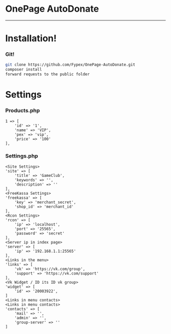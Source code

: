 
# OnePage AutoDonate
---
# Installation!

### Git!
```sh
git clone https://github.com/Fypex/OnePage-AutoDonate.git
composer install
forward requests to the public folder
```

# Settings

### Products.php

    1 => [
        'id' => '1',
        'name' => 'VIP', 
        'pex' => 'vip',
        'price' => '100'
    ],

### Settings.php

    <Site Settings>
    'site' => [  
        'title' => 'GameClub',
        'keywords' => '',
        'description' => ''
    ],
    <FreeKassa Settings>
    'freekassa' => [
        'key' => 'merchant_secret',
        'shop_id' => 'merchant_id'
    ],
    <Rcon Settings>
    'rcon' => [
        'ip' => 'localhost',
        'port' => '25565',
        'password' => 'secret'
    ],
    <Server ip in index page>
    'server' => [
        'ip' => '192.168.1.1:25565'
    ],
    <Links in the menu>
    'links' => [
        'vk' => 'https://vk.com/group',
        'support' => 'https://vk.com/support'
    ],
    <Vk Widget / ID its ID vk group>
    'widget' => [
        'id' => '20003922',
    ]
    <Links in menu contacts>
    <Links in menu contacts>
    'contacts' => [
        'mail' => '',
        'admin' => '',
        'group-server' => ''
    ]
    
